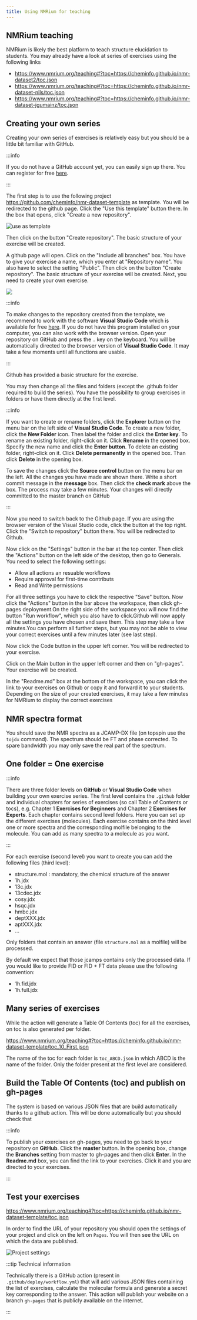 ```yaml
---
title: Using NMRium for teaching
---
```


## NMRium teaching

NMRium is likely the best platform to teach structure elucidation to students. You may already have a look at series of exercises using the following links

- https://www.nmrium.org/teaching#?toc=https://cheminfo.github.io/nmr-dataset2/toc.json
- https://www.nmrium.org/teaching#?toc=https://cheminfo.github.io/nmr-dataset-nils/toc.json
- https://www.nmrium.org/teaching#?toc=https://cheminfo.github.io/nmr-dataset-jgumainz/toc.json

## Creating your own series

Creating your own series of exercises is relatively easy but you should be a little bit familiar with GitHub.

:::info 

If you do not have a GitHub account yet, you can easily sign up there. You can register for free [here](https://github.com/signup).

:::

The first step is to use the following project https://github.com/cheminfo/nmr-dataset-template as template. You will be redirected to the github page. Click the "Use this template" button there. In the box that opens, click "Create a new repository".

![use as template](images/use_this_template.png)

Then click on the button "Create repository". The basic structure of your exercise will be created. 

A github page will open.  Click on the "Include all branches" box. You have to give your exercise a name, which you enter at "Repository name". You also have to select the setting "Public". Then click on the button "Create repository". The basic structure of your exercise will be created. Next, you need to create your own exercise.

![](./Teaching_part_1.gif)

:::info

To make changes to the repository created from the template, we recommend to work with the software **Visual Studio Code** which is available for free [here](https://code.visualstudio.com/). If you do not have this program installed on your computer, you can also work with the browser version. Open your repository on GitHub and press the `.` key on the keyboard. You will be automatically directed to the browser version of **Visual Studio Code**. It may take a few moments until all functions are usable. 

:::

Github has provided a basic structure for the exercise. 

You may then change all the files and folders (except the .github folder required to build the series). You have the possibility to group exercises in folders or have them directly at the first level.

:::info

If you want to create or rename folders, click the **Explorer** button on the menu bar on the left side of **Visual Studio Code**. To create a new folder, click the **New Folder** icon. Then label the folder and click the **Enter key**. To rename an existing folder, right-click on it. Click **Rename** in the opened box. Specify the new name and click the **Enter button**. To delete an existing folder, right-click on it. Click **Delete permanently** in the opened box. Than click **Delete** in the opening box.

To save the changes click the **Source control** button on the menu bar on the left. All the changes you have made are shown there. Write a short commit message in the **message** box. Then click the **check mark** above the box. The process may take a few minutes. Your changes will directly committed to the master branch on GitHub

:::

Now you need to switch back to the Github page. If you are using the browser version of the Visual Studio code, click the button at the top right. Click the "Switch to repository" button there. You will be redirected to Github. 

Now click on the "Settings" button in the bar at the top center. Then click the "Actions" button on the left side of the desktop, then go to Generals. You need to select the following settings:

- Allow all actions an resuable workflows
- Require approval for first-time contributs
- Read and Write permissions

For all three settings you have to click the respective "Save" button.
Now click the "Actions" button in the bar above the workspace, then click gh-pages deployment.On the right side of the workspace you will now find the button "Run workflow", which you also have to click.Github will now apply all the settings you have chosen and save them. This step may take a few minutes.You can perform all further steps, but you may not be able to view your correct exercises until a few minutes later (see last step).   

Now click the Code button in the upper left corner. You will be redirected to your exercise.  

Click on the Main button in the upper left corner and then on "gh-pages". Your exercise will be created.

In the "Readme.md" box at the bottom of the workspace, you can click the link to your exercises on Github or copy it and forward it to your students. Depending on the size of your created exercises, it may take a few minutes for NMRium to display the correct exercises

## NMR spectra format

You should save the NMR spectra as a JCAMP-DX file (on topspin use the `tojdx` command). The spectrum should be FT and phase corrected. To spare bandwidth you may only save the real part of the spectrum.

## One folder = One exercise

:::info

There are three folder levels on **GitHub** or **Visual Studio Code** when building your own exercise series. The first level contains the `.github` folder and individual chapters for series of exercises (so call Table of Contents or tocs), e.g. Chapter 1 **Exercises for Beginners** and Chapter 2 **Exercises for Experts**. Each chapter contains second level folders. Here you can set up the different exercises (molecules). Each exercise contains on the third level one or more spectra and the corresponding molfile belonging to the molecule. You can add as many spectra to a molecule as you want. 

:::

For each exercise (second level) you want to create you can add the following files (third level):

- structure.mol : mandatory, the chemical structure of the answer
- 1h.jdx
- 13c.jdx
- 13cdec.jdx
- cosy.jdx
- hsqc.jdx
- hmbc.jdx
- deptXXX.jdx
- aptXXX.jdx
- ...

Only folders that contain an answer (file `structure.mol` as a molfile) will be processed.

By default we expect that those jcamps contains only the processed data. If you would like to provide FID or FID + FT data please use the following convention:

- 1h.fid.jdx
- 1h.full.jdx


## Many series of exercises

While the action will generate a Table Of Contents (toc) for all the exercises, on toc is also generated per folder.

https://www.nmrium.org/teaching#?toc=https://cheminfo.github.io/nmr-dataset-template/toc_10_First.json

The name of the toc for each folder is `toc_ABCD.json` in which ABCD is the name of the folder. Only the folder present at the first level are considered.


## Build the Table Of Contents (toc) and publish on gh-pages

The system is based on various JSON files that are build automatically thanks to a github action. This will be done automatically but you should check that

:::info

To publish your exercises on gh-pages, you need to go back to your repository on **GitHub**. Click the **master** button. In the opening box, change the **Branches** setting from master to gh-pages and then click **Enter**. In the **Readme.md** box, you can find the link to your exercises. Click it and you are directed to your exercises. 

:::

## Test your exercises

https://www.nmrium.org/teaching#?toc=https://cheminfo.github.io/nmr-dataset-template/toc.json

In order to find the URL of your repository you should open the settings of your project and click on the left on `Pages`. You will then see the URL on which the data are published.

![Project settings](images/project_settings.png)

:::tip Technical information

Technically there is a GitHub action (present in `.github/deploy/workflow.yml`) that will add various JSON files containing the list of exercises, calculate the molecular formula and generate a secret key corresponding to the answer. This action will publish your website on a branch `gh-pages` that is publicly available on the internet.

:::

